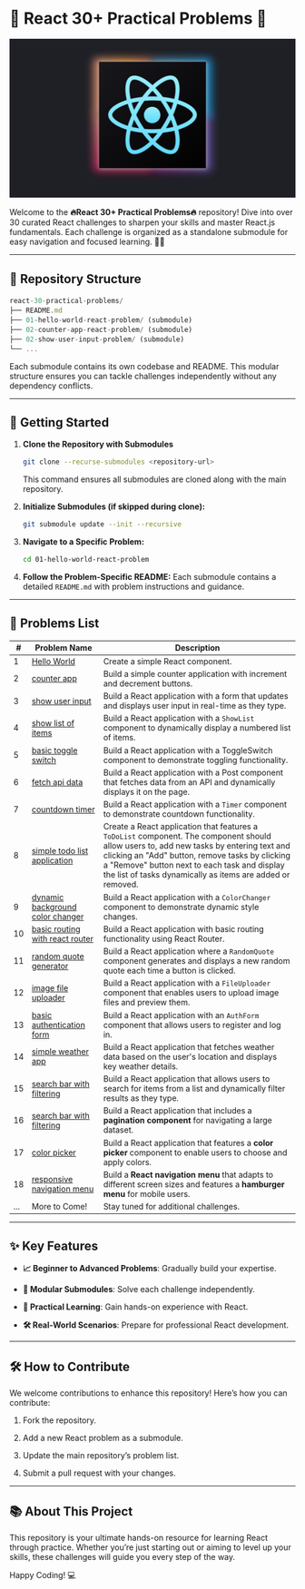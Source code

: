 # 🌟 React 30+ Practical Problems 🌟

![React Logo](react-logo@3x.svg)

Welcome to the **🔥React 30+ Practical Problems🔥** repository!  Dive into over 30 curated React challenges to sharpen your skills and master React.js fundamentals. Each challenge is organized as a standalone submodule for easy navigation and focused learning. 🎉🚀

---

## 📂 Repository Structure

```js
react-30-practical-problems/
├── README.md
├── 01-hello-world-react-problem/ (submodule)
├── 02-counter-app-react-problem/ (submodule)
├── 02-show-user-input-problem/ (submodule)
└── ...
```

Each submodule contains its own codebase and README. This modular structure ensures you can tackle challenges independently without any dependency conflicts.

---

## 🚀 Getting Started

1. **Clone the Repository with Submodules**

   ```bash
   git clone --recurse-submodules <repository-url>
   ```

   This command ensures all submodules are cloned along with the main repository.

2. **Initialize Submodules (if skipped during clone):**

   ```bash
   git submodule update --init --recursive
   ```

3. **Navigate to a Specific Problem:**

   ```bash
   cd 01-hello-world-react-problem
   ```

4. **Follow the Problem-Specific README:**
   Each submodule contains a detailed `README.md` with problem instructions and guidance.

---

## 📜 Problems List

| #   | Problem Name                      | Description                               |
|-----|-----------------------------------|-------------------------------------------|
| 1   | [Hello World](https://github.com/anirudha-8/01-hello-world-react-problem.git) | Create a simple React component. |
| 2   | [counter app](https://github.com/anirudha-8/02-counter-application-react-problem.git) | Build a simple counter application with increment and decrement buttons. |
| 3   | [show user input](https://github.com/anirudha-8/03-show-user-input-react-problem.git) | Build a React application with a form that updates and displays user input in real-time as they type. |
| 4   | [show list of items](https://github.com/anirudha-8/04-show-list-of-items-react-problem.git) | Build a React application with a `ShowList` component to dynamically display a numbered list of items. |
| 5   | [basic toggle switch](https://github.com/anirudha-8/05-toggle-switch-react-problem.git) | Build a React application with a ToggleSwitch component to demonstrate toggling functionality. |
| 6   | [fetch api data](https://github.com/anirudha-8/06-fetch-api-data-react-problem.git) | Build a React application with a Post component that fetches data from an API and dynamically displays it on the page. |
| 7   | [countdown timer](https://github.com/anirudha-8/07-countdown-timer-react-problem.git) | Build a React application with a `Timer` component to demonstrate countdown functionality. |
| 8   | [simple todo list application](https://github.com/anirudha-8/08-simple-todo-app-react-problem.git) | Create a React application that features a `ToDoList` component. The component should allow users to, add new tasks by entering text and clicking an "Add" button, remove tasks by clicking a "Remove" button next to each task and display the list of tasks dynamically as items are added or removed. |
| 9   | [dynamic background color changer](https://github.com/anirudha-8/09-change-background-react-problem.git) | Build a React application with a `ColorChanger` component to demonstrate dynamic style changes. |
| 10  | [basic routing with react router](https://github.com/anirudha-8/10-basic-react-routing-react-problem.git) | Build a React application with basic routing functionality using React Router. |
| 11  | [random quote generator](https://github.com/anirudha-8/11-random-quote-react-problem.git) | Build a React application where a `RandomQuote` component generates and displays a new random quote each time a button is clicked. |
| 12  | [image file uploader](https://github.com/anirudha-8/12-file-uploader-react-problem.git) | Build a React application with a `FileUploader` component that enables users to upload image files and preview them. |
| 13  | [basic authentication form](https://github.com/anirudha-8/13-basic-authentication-form-react-problem.git) | Build a React application with an `AuthForm` component that allows users to register and log in. |
| 14  | [simple weather app](https://github.com/anirudha-8/14-simple-weather-app-react-problem.git) | Build a React application that fetches weather data based on the user's location and displays key weather details. |
| 15  | [search bar with filtering](https://github.com/anirudha-8/15-simple-search-bar-react-problem.git) | Build a React application that allows users to search for items from a list and dynamically filter results as they type. |
| 16  | [search bar with filtering](https://github.com/anirudha-8/16-simple-pagination-react-problem.git) | Build a React application that includes a **pagination component** for navigating a large dataset. |
| 17  | [color picker](https://github.com/anirudha-8/17-color-picker-react-problem.git) | Build a React application that features a **color picker** component to enable users to choose and apply colors. |
| 18  | [responsive navigation menu](https://github.com/anirudha-8/18-responsive-navigation-menu-react-problem.git) | Build a **React navigation menu** that adapts to different screen sizes and features a **hamburger menu** for mobile users. |
| ... | More to Come! | Stay tuned for additional challenges. |

---

## ✨ Key Features

- **📈 Beginner to Advanced Problems**: Gradually build your expertise.

- **🔗 Modular Submodules**: Solve each challenge independently.

- **📖 Practical Learning**: Gain hands-on experience with React.

- **🛠️ Real-World Scenarios**: Prepare for professional React development.

---

## 🛠️ How to Contribute

We welcome contributions to enhance this repository! Here’s how you can contribute:

1. Fork the repository.

2. Add a new React problem as a submodule.

3. Update the main repository’s problem list.

4. Submit a pull request with your changes.

---

## 📚 About This Project

This repository is your ultimate hands-on resource for learning React through practice. Whether you’re just starting out or aiming to level up your skills, these challenges will guide you every step of the way.

Happy Coding! 💻
